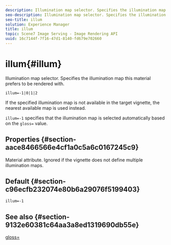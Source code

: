 ```yaml
---
description: Illumination map selector. Specifies the illumination map this material prefers to be rendered with.
seo-description: Illumination map selector. Specifies the illumination map this material prefers to be rendered with.
seo-title: illum
solution: Experience Manager
title: illum
topic: Scene7 Image Serving - Image Rendering API
uuid: 16c7144f-7f16-47d1-8140-fd679e702660
---
```


# illum{#illum}

Illumination map selector. Specifies the illumination map this material prefers to be rendered with.

 `illum=-1|0|1|2`

If the specified illumination map is not available in the target vignette, the nearest available map is used instead.

`illum=-1` specifies that the illumination map is selected automatically based on the `gloss=` value.

## Properties {#section-aace8466566e4cf1a0c5a6c0167245c9}

Material attribute. Ignored if the vignette does not define multiple illumination maps.

## Default {#section-c96ecfb232074e80b6a29076f5199403}

`illum=-1`

## See also {#section-9132e60381c64aa3a8ed1319690db55e}

[gloss=](../../../../../ir-api/http-protocol/image-rendering-api-ref/c-ir-http-protocol-ref/c-ir-http-protocol-command-reference/r-ir-http-gloss.md#reference-325aef2ee51e4e1584a06047427340ca) 
